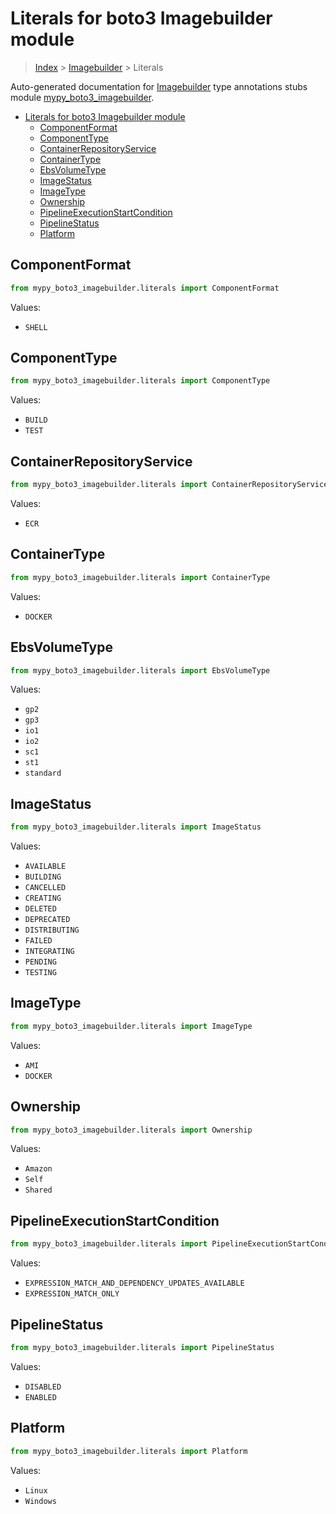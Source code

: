 # Literals for boto3 Imagebuilder module

> [Index](..) > [Imagebuilder](.) > Literals

Auto-generated documentation for
[Imagebuilder](https://boto3.amazonaws.com/v1/documentation/api/latest/reference/services/imagebuilder.html#Imagebuilder)
type annotations stubs module
[mypy_boto3_imagebuilder](https://pypi.org/project/mypy-boto3-imagebuilder/).

- [Literals for boto3 Imagebuilder module](#literals-for-boto3-imagebuilder-module)
  - [ComponentFormat](#componentformat)
  - [ComponentType](#componenttype)
  - [ContainerRepositoryService](#containerrepositoryservice)
  - [ContainerType](#containertype)
  - [EbsVolumeType](#ebsvolumetype)
  - [ImageStatus](#imagestatus)
  - [ImageType](#imagetype)
  - [Ownership](#ownership)
  - [PipelineExecutionStartCondition](#pipelineexecutionstartcondition)
  - [PipelineStatus](#pipelinestatus)
  - [Platform](#platform)

## ComponentFormat

```python
from mypy_boto3_imagebuilder.literals import ComponentFormat
```

Values:

- `SHELL`

## ComponentType

```python
from mypy_boto3_imagebuilder.literals import ComponentType
```

Values:

- `BUILD`
- `TEST`

## ContainerRepositoryService

```python
from mypy_boto3_imagebuilder.literals import ContainerRepositoryService
```

Values:

- `ECR`

## ContainerType

```python
from mypy_boto3_imagebuilder.literals import ContainerType
```

Values:

- `DOCKER`

## EbsVolumeType

```python
from mypy_boto3_imagebuilder.literals import EbsVolumeType
```

Values:

- `gp2`
- `gp3`
- `io1`
- `io2`
- `sc1`
- `st1`
- `standard`

## ImageStatus

```python
from mypy_boto3_imagebuilder.literals import ImageStatus
```

Values:

- `AVAILABLE`
- `BUILDING`
- `CANCELLED`
- `CREATING`
- `DELETED`
- `DEPRECATED`
- `DISTRIBUTING`
- `FAILED`
- `INTEGRATING`
- `PENDING`
- `TESTING`

## ImageType

```python
from mypy_boto3_imagebuilder.literals import ImageType
```

Values:

- `AMI`
- `DOCKER`

## Ownership

```python
from mypy_boto3_imagebuilder.literals import Ownership
```

Values:

- `Amazon`
- `Self`
- `Shared`

## PipelineExecutionStartCondition

```python
from mypy_boto3_imagebuilder.literals import PipelineExecutionStartCondition
```

Values:

- `EXPRESSION_MATCH_AND_DEPENDENCY_UPDATES_AVAILABLE`
- `EXPRESSION_MATCH_ONLY`

## PipelineStatus

```python
from mypy_boto3_imagebuilder.literals import PipelineStatus
```

Values:

- `DISABLED`
- `ENABLED`

## Platform

```python
from mypy_boto3_imagebuilder.literals import Platform
```

Values:

- `Linux`
- `Windows`
